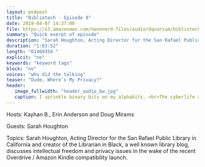 ```yaml
---
layout: podpost
title: "Bibliotech - Episode 8"
date: 2019-04-07 14:37:00
file: https://s3.amazonaws.com/nanonerd-files/audio/dquarium/bibliotech8.mp3
summary: "Quick exerpt of episode"
description: "Sarah Houghton, Acting Director for the San Rafael Public Library in California and creator of the Librarian in Black, a well known library blog, discusses intellectual freedom and privacy issues in the wake of the recent Overdrive / Amazon Kindle compatibility launch."
duration: "1:03:52" 
length: "61469354 "
explicit: "no" 
keywords: "keyword tags"
block: "no" 
voices: "who did the talking"
teaser: "Dude, Where’s My Privacy?"
header:
   image_fullwidth: "header_audio_bw.jpg"
   caption: I sprinkle binary bits on my alphabits. <br>The cyberlife and times of Kayhan B, digital librarian extraordinaire, podcaster and all around nice guy.
---
```


Hosts: Kayhan B., Erin Anderson and Doug Mirams

Guests: Sarah Houghton

Topics: Sarah Houghton, Acting Director for the San Rafael Public Library in California and creator of the Librarian in Black, a well known library blog, discusses intellectual freedom and privacy issues in the wake of the recent Overdrive / Amazon Kindle compatibility launch.